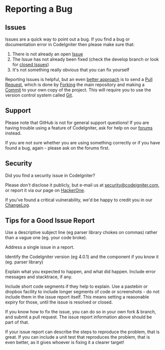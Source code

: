 # Reporting a Bug

## Issues

Issues are a quick way to point out a bug. If you find a bug or documentation error in CodeIgniter then please make sure that:

1. There is not already an open [Issue](https://github.com/codeigniter4/CodeIgniter4/issues)
2. The Issue has not already been fixed (check the develop branch or look for [closed Issues](https://github.com/codeigniter4/CodeIgniter4/issues?q=is%3Aissue+is%3Aclosed))
3. It's not something really obvious that you can fix yourself

Reporting Issues is helpful, but an even [better approach](./contributing/workflow.md) is to send a
[Pull Request](https://help.github.com/en/articles/creating-a-pull-request), which is done by
[Forking](https://help.github.com/en/articles/fork-a-repo) the main repository and making
a [Commit](https://help.github.com/en/desktop/contributing-to-projects/committing-and-reviewing-changes-to-your-project)
to your own copy of the project. This will require you to use the version control system called [Git](https://git-scm.com/).

## Support

Please note that GitHub is not for general support questions! If you are
having trouble using a feature of CodeIgniter, ask for help on our
[forums](http://forum.codeigniter.com/) instead.

If you are not sure whether you are using something correctly or if you
have found a bug, again - please ask on the forums first.

## Security

Did you find a security issue in CodeIgniter?

Please *don't* disclose it publicly, but e-mail us at
<security@codeigniter.com>, or report it via our page on
[HackerOne](https://hackerone.com/codeigniter).

If you've found a critical vulnerability, we'd be happy to credit you in
our
[ChangeLog](https://codeigniter4.github.io/CodeIgniter4/changelogs/index.html).

## Tips for a Good Issue Report

Use a descriptive subject line (eg parser library chokes on commas)
rather than a vague one (eg. your code broke).

Address a single issue in a report.

Identify the CodeIgniter version (eg 4.0.1) and the component if you
know it (eg. parser library)

Explain what you expected to happen, and what did happen. Include error
messages and stacktrace, if any.

Include short code segments if they help to explain. Use a pastebin or
dropbox facility to include longer segments of code or screenshots - do
not include them in the issue report itself. This means setting a
reasonable expiry for those, until the issue is resolved or closed.

If you know how to fix the issue, you can do so in your own fork &
branch, and submit a pull request. The issue report information above
should be part of that.

If your issue report can describe the steps to reproduce the problem,
that is great. If you can include a unit test that reproduces the
problem, that is even better, as it gives whoever is fixing it a clearer
target!
